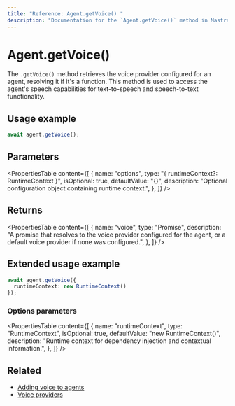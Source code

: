 ```yaml
---
title: "Reference: Agent.getVoice() "
description: "Documentation for the `Agent.getVoice()` method in Mastra agents, which retrieves the voice provider for speech capabilities."
---
```


# Agent.getVoice()

The `.getVoice()` method retrieves the voice provider configured for an agent, resolving it if it's a function. This method is used to access the agent's speech capabilities for text-to-speech and speech-to-text functionality.

## Usage example

```typescript copy
await agent.getVoice();
```

## Parameters

<PropertiesTable
  content={[
    {
      name: "options",
      type: "{ runtimeContext?: RuntimeContext }",
      isOptional: true,
      defaultValue: "{}",
      description: "Optional configuration object containing runtime context.",
    },
  ]}
/>

## Returns

<PropertiesTable
  content={[
    {
      name: "voice",
      type: "Promise<MastraVoice>",
      description: "A promise that resolves to the voice provider configured for the agent, or a default voice provider if none was configured.",
    },
  ]}
/>

## Extended usage example

```typescript copy
await agent.getVoice({
  runtimeContext: new RuntimeContext()
});
```

### Options parameters

<PropertiesTable
  content={[
    {
      name: "runtimeContext",
      type: "RuntimeContext",
      isOptional: true,
      defaultValue: "new RuntimeContext()",
      description: "Runtime context for dependency injection and contextual information.",
    },
  ]}
/>

## Related

- [Adding voice to agents](../../docs/agents/adding-voice.md)
- [Voice providers](../voice/mastra-voice.md)
